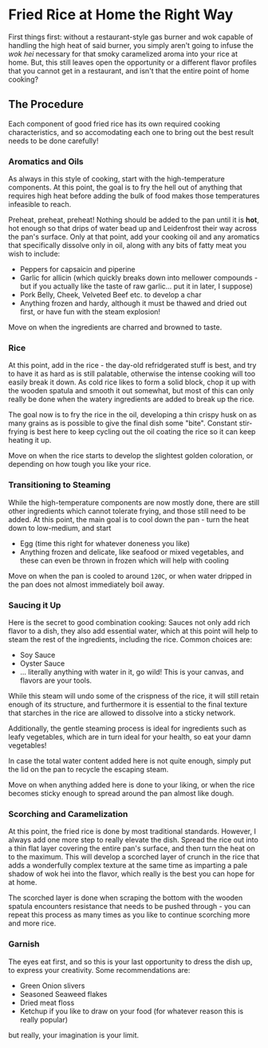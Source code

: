 # Fried Rice at Home the Right Way

First things first: without a restaurant-style gas burner and wok capable of handling the high heat of said burner, you simply aren't going to infuse the *wok hei* necessary for that smoky caramelized aroma into your rice at home. But, this still leaves open the opportunity or a different flavor profiles that you cannot get in a restaurant, and isn't that the entire point of home cooking?

## The Procedure

Each component of good fried rice has its own required cooking characteristics, and so accomodating each one to bring out the best result needs to be done carefully!

### Aromatics and Oils

As always in this style of cooking, start with the high-temperature components. At this point, the goal is to fry the hell out of anything that requires high heat before adding the bulk of food makes those temperatures infeasible to reach.

Preheat, preheat, preheat! Nothing should be added to the pan until it is **hot**, hot enough so that drips of water bead up and Leidenfrost their way across the pan's surface. Only at that point, add your cooking oil and any aromatics that specifically dissolve only in oil, along with any bits of fatty meat you wish to include:
- Peppers for capsaicin and piperine
- Garlic for allicin (which quickly breaks down into mellower compounds - but if you actually like the taste of raw garlic... put it in later, I suppose)
- Pork Belly, Cheek, Velveted Beef etc. to develop a char
- Anything frozen and hardy, although it must be thawed and dried out first, or have fun with the steam explosion!

Move on when the ingredients are charred and browned to taste.

### Rice

At this point, add in the rice - the day-old refridgerated stuff is best, and try to have it as hard as is still palatable, otherwise the intense cooking will too easily break it down. As cold rice likes to form a solid block, chop it up with the wooden spatula and smooth it out somewhat, but most of this can only really be done when the watery ingredients are added to break up the rice.

The goal now is to fry the rice in the oil, developing a thin crispy husk on as many grains as is possible to give the final dish some "bite". Constant stir-frying is best here to keep cycling out the oil coating the rice so it can keep heating it up.

Move on when the rice starts to develop the slightest golden coloration, or depending on how tough you like your rice.

### Transitioning to Steaming

While the high-temperature components are now mostly done, there are still other ingredients which cannot tolerate frying, and those still need to be added. At this point, the main goal is to cool down the pan - turn the heat down to low-medium, and start
- Egg (time this right for whatever doneness you like)
- Anything frozen and delicate, like seafood or mixed vegetables, and these can even be thrown in frozen which will help with cooling

Move on when the pan is cooled to around `120C`, or when water dripped in the pan does not almost immediately boil away.

### Saucing it Up

Here is the secret to good combination cooking: Sauces not only add rich flavor to a dish, they also add essential water, which at this point will help to steam the rest of the ingredients, including the rice. Common choices are:
- Soy Sauce
- Oyster Sauce
- ... literally anything with water in it, go wild! This is your canvas, and flavors are your tools.

While this steam will undo some of the crispness of the rice, it will still retain enough of its structure, and furthermore it is essential to the final texture that starches in the rice are allowed to dissolve into a sticky network.

Additionally, the gentle steaming process is ideal for ingredients such as leafy vegetables, which are in turn ideal for your health, so eat your damn vegetables!

In case the total water content added here is not quite enough, simply put the lid on the pan to recycle the escaping steam.

Move on when anything added here is done to your liking, or when the rice becomes sticky enough to spread around the pan almost like dough.

### Scorching and Caramelization

At this point, the fried rice is done by most traditional standards. However, I always add one more step to really elevate the dish. Spread the rice out into a thin flat layer covering the entire pan's surface, and then turn the heat on to the maximum. This will develop a scorched layer of crunch in the rice that adds a wonderfully complex texture at the same time as imparting a pale shadow of wok hei into the flavor, which really is the best you can hope for at home.

The scorched layer is done when scraping the bottom with the wooden spatula encounters resistance that needs to be pushed through - you can repeat this process as many times as you like to continue scorching more and more rice.

### Garnish

The eyes eat first, and so this is your last opportunity to dress the dish up, to express your creativity. Some recommendations are:
- Green Onion slivers
- Seasoned Seaweed flakes
- Dried meat floss
- Ketchup if you like to draw on your food (for whatever reason this is really popular)

but really, your imagination is your limit.
